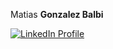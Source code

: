 Matias **Gonzalez Balbi**

[![LinkedIn Profile](https://img.shields.io/badge/LinkedIn-blue?style=for-the-badge)](https://www.linkedin.com/in/matiasgonzalezb/)
